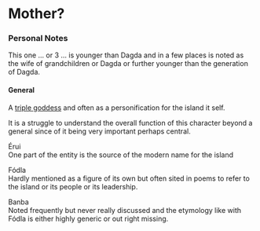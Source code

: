 # Mother?

### Personal Notes

This one ... or 3 ... is younger than Dagda and in a few places is noted as the wife of grandchildren or Dagda or further younger than the generation of Dagda.

#### General

A [triple goddess](../../../../disambiguation/triple-persona.md) and often as a personification for the island it self.

It is a struggle to understand the overall function of this character beyond a general since of it being very important perhaps central.

Érui \
One part of the entity is the source of the modern name for the island

Fódla\
Hardly mentioned as a figure of its own but often sited in poems to refer to the island or its people or its leadership.&#x20;

Banba\
Noted frequently but never really discussed and the etymology like with Fódla is either highly generic or out right missing.
